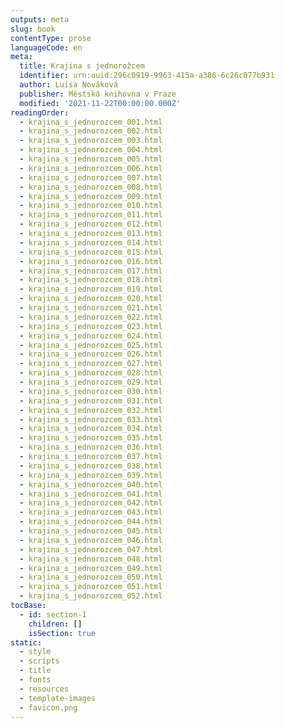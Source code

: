 ```yaml
---
outputs: meta
slug: book
contentType: prose
languageCode: en
meta:
  title: Krajina s jednorožcem
  identifier: urn:uuid:296c0919-9963-415a-a386-6c26c077b931
  author: Luisa Nováková
  publisher: Městská knihovna v Praze
  modified: '2021-11-22T00:00:00.000Z'
readingOrder:
  - krajina_s_jednorozcem_001.html
  - krajina_s_jednorozcem_002.html
  - krajina_s_jednorozcem_003.html
  - krajina_s_jednorozcem_004.html
  - krajina_s_jednorozcem_005.html
  - krajina_s_jednorozcem_006.html
  - krajina_s_jednorozcem_007.html
  - krajina_s_jednorozcem_008.html
  - krajina_s_jednorozcem_009.html
  - krajina_s_jednorozcem_010.html
  - krajina_s_jednorozcem_011.html
  - krajina_s_jednorozcem_012.html
  - krajina_s_jednorozcem_013.html
  - krajina_s_jednorozcem_014.html
  - krajina_s_jednorozcem_015.html
  - krajina_s_jednorozcem_016.html
  - krajina_s_jednorozcem_017.html
  - krajina_s_jednorozcem_018.html
  - krajina_s_jednorozcem_019.html
  - krajina_s_jednorozcem_020.html
  - krajina_s_jednorozcem_021.html
  - krajina_s_jednorozcem_022.html
  - krajina_s_jednorozcem_023.html
  - krajina_s_jednorozcem_024.html
  - krajina_s_jednorozcem_025.html
  - krajina_s_jednorozcem_026.html
  - krajina_s_jednorozcem_027.html
  - krajina_s_jednorozcem_028.html
  - krajina_s_jednorozcem_029.html
  - krajina_s_jednorozcem_030.html
  - krajina_s_jednorozcem_031.html
  - krajina_s_jednorozcem_032.html
  - krajina_s_jednorozcem_033.html
  - krajina_s_jednorozcem_034.html
  - krajina_s_jednorozcem_035.html
  - krajina_s_jednorozcem_036.html
  - krajina_s_jednorozcem_037.html
  - krajina_s_jednorozcem_038.html
  - krajina_s_jednorozcem_039.html
  - krajina_s_jednorozcem_040.html
  - krajina_s_jednorozcem_041.html
  - krajina_s_jednorozcem_042.html
  - krajina_s_jednorozcem_043.html
  - krajina_s_jednorozcem_044.html
  - krajina_s_jednorozcem_045.html
  - krajina_s_jednorozcem_046.html
  - krajina_s_jednorozcem_047.html
  - krajina_s_jednorozcem_048.html
  - krajina_s_jednorozcem_049.html
  - krajina_s_jednorozcem_050.html
  - krajina_s_jednorozcem_051.html
  - krajina_s_jednorozcem_052.html
tocBase:
  - id: section-1
    children: []
    isSection: true
static:
  - style
  - scripts
  - title
  - fonts
  - resources
  - template-images
  - favicon.png
---
```

